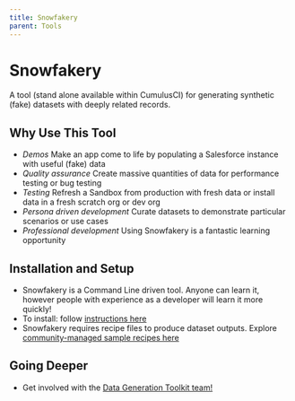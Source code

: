 ```yaml
--- 
title: Snowfakery
parent: Tools
---
```


# Snowfakery
A tool (stand alone available within CumulusCI) for generating synthetic (fake) datasets with deeply related records.

##  Why Use This Tool
- *Demos* Make an app come to life by populating a Salesforce instance with useful (fake) data
- *Quality assurance* Create massive quantities of data for performance testing or bug testing
- *Testing* Refresh a Sandbox from production with fresh data or install data in a fresh scratch org or dev org
- *Persona driven development* Curate datasets to demonstrate particular scenarios or use cases
- *Professional development* Using Snowfakery is a fantastic learning opportunity

## Installation and Setup
- Snowfakery is a Command Line driven tool.  Anyone can learn it, however people with experience as a developer will learn it more quickly!
- To install: follow [instructions here](https://snowfakery.readthedocs.io/en/latest/#installation)
- Snowfakery requires recipe files to produce dataset outputs.  Explore [community-managed sample recipes here](https://github.com/SFDO-Community-Sprints/Snowfakery-Recipe-Templates)

## Going Deeper
- Get involved with the [Data Generation Toolkit team!](https://trailhead.salesforce.com/trailblazer-community/groups/0F94S000000kHjVSAU?tab=discussion&sort=LAST_MODIFIED_DATE_DESC)
